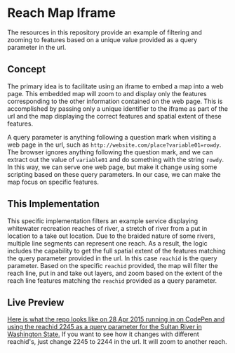 # Reach Map Iframe

The resources in this repository provide an example of filtering and zooming to features based on a unique value provided as a query parameter in the url.

## Concept

The primary idea is to facilitate using an iframe to embed a map into a web page. This embedded map will zoom to and display only the features corresponding to the other information contained on the web page. This is accomplished by passing only a unique identifier to the iframe as part of the url and the map displaying the correct features and spatial extent of these features.

A query parameter is anything following a question mark when visiting a web page in the url, such as `http://website.com/place?variable01=rowdy`. The browser ignores anything following the question mark, and we can extract out the value of `variable01` and do something with the string `rowdy`. In this way, we can serve one web page, but make it change using some scripting based on these query parameters. In our case, we can make the map focus on specific features.
 
## This Implementation

This specific implementation filters an example service displaying whitewater recreation reaches of river, a stretch of river from a put in location to a take out location. Due to the braided nature of some rivers, multiple line segments can represent one reach. As a result, the logic includes the capability to get the full spatial extent of the features matching the query parameter provided in the url. In this case `reachid` is the query parameter. Based on the specific `reachid` provided, the map will filter the reach line, put in and take out layers, and zoom based on the extent of the reach line features matching the `reachid` provided as a query parameter.

## Live Preview

[Here is what the repo looks like on 28 Apr 2015 running in on CodePen and using the reachid 2245 as a query parameter for the Sultan River in Washington State.](http://codepen.io/knu2xs/pen/MwYRYE?reachid=2245) If you want to see how it changes with different reachid's, just change 2245 to 2244 in the url. It will zoom to another reach.
